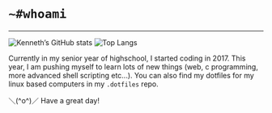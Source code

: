 # `~#whoami`
---

![Kenneth’s GitHub stats](https://github-readme-stats.vercel.app/api?username=ken-soares&theme=gruvbox&show_icons=true&count_private=true)
![Top Langs](https://github-readme-stats.vercel.app/api/top-langs/?username=ken-soares&theme=gruvbox)

Currently in my senior year of highschool, I started coding in 2017.
This year, I am pushing myself to learn lots of new things (web, c programming, more advanced shell scripting etc...). 
You can also find my dotfiles for my linux based computers in my `.dotfiles` repo.

＼(^o^)／ Have a great day!

<!---
ken-soares/ken-soares is a ✨ special ✨ repository because its `README.md` (this file) appears on your GitHub profile.
You can click the Preview link to take a look at your changes.
--->
